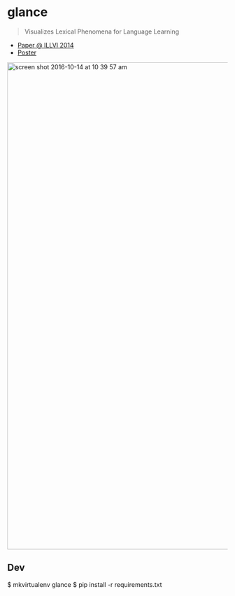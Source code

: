# glance
> Visualizes Lexical Phenomena for Language Learning

- [Paper @ ILLVI 2014](http://nlp.stanford.edu/events/illvi2014/papers/chen-illvi2014.pdf)
- [Poster](http://maxis1718.github.io/static/files/GlancePoster.pdf)

<img width="1114" alt="screen shot 2016-10-14 at 10 39 57 am" src="https://cloud.githubusercontent.com/assets/1659204/19373961/a1667f18-91fa-11e6-85b0-d9846b4d105d.png">

## Dev

$ mkvirtualenv glance
$ pip install -r requirements.txt

